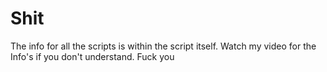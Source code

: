 # Shit
The info for all the scripts is within the script itself. Watch my video for the Info's if you don't understand. Fuck you
